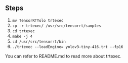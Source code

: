 ## Steps

1.  `` mv TensorRTYolo trtexec `` 
2.  `` cp -r trtexec/ /usr/src/tensorrt/samples ``
3.  `` cd trtexec ``
4.  `` make -j 4 ``
5.  `` cd /usr/src/tensorrt/bin ``
6.  `` ./trtexec --loadEngine= yolov3-tiny-416.trt --fp16 ``


You can refer to README.md to read more about trtexec.
